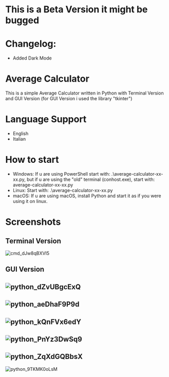 # This is a Beta Version it might be bugged
# Changelog:
- Added Dark Mode
# Average Calculator
This is a simple Average Calculator written in Python with Terminal Version and GUI Version (for GUI Version i used the library "tkinter")
# Language Support
- English
- Italian
# How to start
- Windows: If u are using PowerShell start with: .\average-calculator-xx-xx.py, but if u are using the "old" terminal (conhost.exe), start with: average-calculator-xx-xx.py
- Linux: Start with: .\average-calculator-xx-xx.py
- macOS: If u are using macOS, install Python and start it as if you were using it on linux.
# Screenshots
## Terminal Version
![cmd_dJw8qBXVI5](https://github.com/EightStrings/average-calculator/assets/109584823/27632fc6-8ffe-4530-bdaf-e0fb8573a805)
## GUI Version
![python_dZvUBgcExQ](https://github.com/EightStrings/average-calculator/assets/109584823/4258bbdd-0b4f-453d-ae8c-559b5c32383f)
---------------
![python_aeDhaF9P9d](https://github.com/EightStrings/average-calculator/assets/109584823/4fcb499b-59ea-4ba9-8e8e-f334795e3192)
---------------
![python_kQnFVx6edY](https://github.com/EightStrings/average-calculator/assets/109584823/175211e7-a24e-47b1-b972-34ba3edfbc13)
---------------
![python_PnYz3DwSq9](https://github.com/EightStrings/average-calculator/assets/109584823/ddf6c4fd-49e0-4f44-8287-596a58ba127a)
---------------
![python_ZqXdGQBbsX](https://github.com/EightStrings/average-calculator/assets/109584823/eac07448-25b9-4404-aee7-3a56e55a5e24)
---------------
![python_9TKMK0oLsM](https://github.com/EightStrings/average-calculator/assets/109584823/27b6ecc2-5f7b-4aa6-aa01-a118fea74633)

